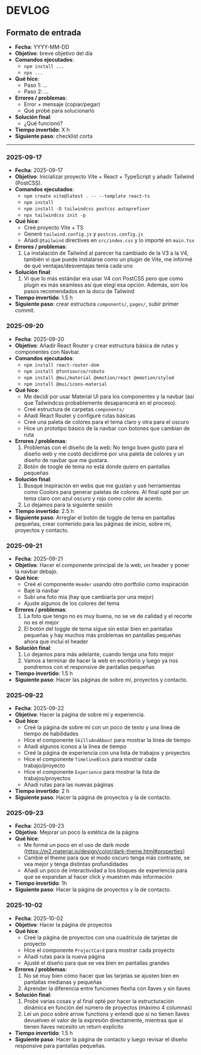 # DEVLOG

## Formato de entrada
- **Fecha**: YYYY-MM-DD  
- **Objetivo**: breve objetivo del día  
- **Comandos ejecutados**:
  - `npm install ...`
  - `npx ...`
- **Qué hice**:
  - Paso 1: ...
  - Paso 2: ...
- **Errores / problemas**:
  - Error + mensaje (copiar/pegar)
  - Qué probé para solucionarlo
- **Solución final**:
  - ¿Qué funcionó?
- **Tiempo invertido**: X h
- **Siguiente paso**: checklist corta

---

### 2025-09-17
- **Fecha**: 2025-09-17
- **Objetivo**: Inicializar proyecto Vite + React + TypeScript y añadir Tailwind (PostCSS).
- **Comandos ejecutados**:
  - `npm create vite@latest . -- --template react-ts`
  - `npm install`
  - `npm install -D tailwindcss postcss autoprefixer`
  - `npx tailwindcss init -p`
- **Qué hice**:
  - Creé proyecto Vite + TS
  - Generé `tailwind.config.js` y `postcss.config.js`
  - Añadí `@tailwind` directives en `src/index.css` y lo importé en `main.tsx`
- **Errores / problemas**:
  1. La instalación de Tailwind al parecer ha cambiado de la V3 a la V4, también vi que puede instalarse como un plugin de Vite, me informé de qué ventajas/desventajas tenía cada uno
- **Solución final**:
  1. Vi que lo más estándar era usar V4 con PostCSS pero que como plugin es más seamless así que elegí esa opción. Además, son los pasos recomendados en la docu de Tailwind
- **Tiempo invertido**: 1.5 h
- **Siguiente paso**: crear estructura `components/`, `pages/`, subir primer commit.


### 2025-09-20
- **Fecha**: 2025-09-20
- **Objetivo**: Añadir React Router y crear estructura básica de rutas y componentes con Navbar.
- **Comandos ejecutados**:
  - `npm install react-router-dom`
  - `npm install @fontsource/roboto`
  - `npm install @mui/material @emotion/react @emotion/styled`
  - `npm install @mui/icons-material`
- **Qué hice**:
  - Me decidí por usar Material UI para los componentes y la navbar (así que Tailwindcss probablemente desaparecerá en el proceso).
  - Creé estructura de carpetas `components/`
  - Añadí React Router y configuré rutas básicas
  - Creé una paleta de colores para el tema claro y otra para el oscuro
  - Hice un prototipo básico de la navbar con botones que cambian de ruta
- **Errores / problemas**:
  1. Problemas con el diseño de la web: No tengo buen gusto para el diseño web y me costó decidirme por una paleta de colores y un diseño de navbar que me gustara.
  2. Botón de toogle de tema no está donde quiero en pantallas pequeñas
- **Solución final**:
  1. Busqué inspiración en webs que me gustan y usé herramientas como Coolors para generar paletas de colores. Al final opté por un tema claro con azul oscuro y rojo como color de acento.
  2. Lo dejamos para la siguiente sesión
- **Tiempo invertido**: 2.5 h
- **Siguiente paso**: Arreglar el botón de toggle de tema en pantallas pequeñas, crear contenido para las páginas de inicio, sobre mí, proyectos y contacto.

### 2025-09-21
- **Fecha**: 2025-09-21
- **Objetivo**: Hacer el componente principal de la web, un header y poner la navbar debajo.
- **Qué hice**:
  - Creé el componente `Header` usando otro portfolio como inspiración
  - Bajé la navbar
  - Subí una foto mía (hay que cambiarla por una mejor)
  - Ajuste algunos de los colores del tema
- **Errores / problemas**:
  1. La foto que tengo no es muy buena, no se ve de calidad y el recorte no es el mejor
  2. El botón del toggle de tema sigue sin estar bien en pantallas pequeñas y hay muchos más problemas en pantallas pequeñas ahora que incluí el header
- **Solución final**:
  1. Lo dejamos para más adelante, cuando tenga una foto mejor
  2. Vamos a terminar de hacer la web en escritorio y luego ya nos pondremos con el responsive de pantallas pequeñas
- **Tiempo invertido**: 1.5 h
- **Siguiente paso**: Hacer las páginas de sobre mí, proyectos y contacto.

### 2025-09-22
- **Fecha**: 2025-09-22
- **Objetivo**: Hacer la página de sobre mí y experiencia.
- **Qué hice**:
  - Creé la página de sobre mí con un poco de texto y una línea de tiempo de habilidades
  - Hice el componente `SkillsAndAbout` para mostrar la línea de tiempo
  - Añadí algunos iconos a la línea de tiempo
  - Creé la página de experiencia con una lista de trabajos y proyectos
  - Hice el componente `TimelineBlock` para mostrar cada trabajo/proyecto
  - Hice el componente `Experience` para mostrar la lista de trabajos/proyectos
  - Añadí rutas para las nuevas páginas
- **Tiempo invertido**: 2 h
- **Siguiente paso**: Hacer la página de proyectos y la de contacto.

### 2025-09-23
- **Fecha**: 2025-09-23
- **Objetivo**: Mejorar un poco la estética de la página
- **Qué hice**:
  - Me formé un poco en el uso de dark mode (https://m2.material.io/design/color/dark-theme.html#properties)
  - Cambié el theme para que el modo oscuro tenga más contraste, se vea mejor y tenga distintas profundidades
  - Añadí un poco de interactividad a los bloques de experiencia para que se expandan al hacer click y muestren más información
- **Tiempo invertido**: 1h
- **Siguiente paso**: Hacer la página de proyectos y la de contacto.

### 2025-10-02
- **Fecha**: 2025-10-02
- **Objetivo**: Hacer la página de proyectos
- **Qué hice**:
  - Creé la página de proyectos con una cuadrícula de tarjetas de proyecto
  - Hice el componente `ProjectCard` para mostrar cada proyecto
  - Añadí rutas para la nueva página
  - Ajusté el diseño para que se vea bien en pantallas grandes
- **Errores / problemas**:
  1. No sé muy bien cómo hacer que las tarjetas se ajusten bien en pantallas medianas y pequeñas
  2. Aprender la diferencia entre funciones flexha con llaves y sin llaves
- **Solución final**:
  1. Probé varias cosas y al final opté por hacer la estructuración dinámica en función del número de proyectos (máximo 4 columnas)
  2. Leí un poco sobre arrow functions y entendí que si no tienen llaves devuelven el valor de la expresión directamente, mientras que si tienen llaves necesito un return explícito
- **Tiempo invertido**: 1.5 h
- **Siguiente paso**: Hacer la página de contacto y luego revisar el diseño responsive para pantallas pequeñas.